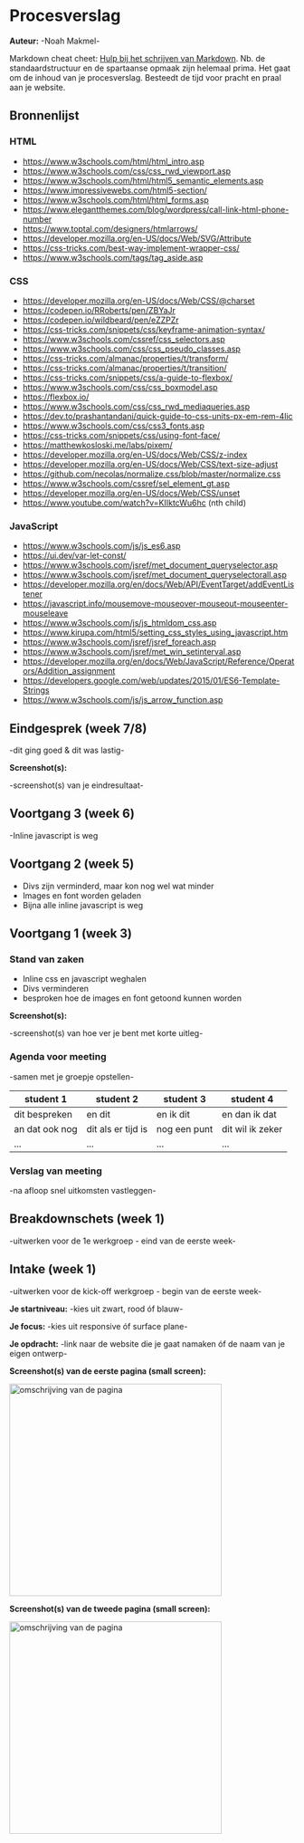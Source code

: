# Procesverslag
**Auteur:** -Noah Makmel-

Markdown cheat cheet: [Hulp bij het schrijven van Markdown](https://github.com/adam-p/markdown-here/wiki/Markdown-Cheatsheet). Nb. de standaardstructuur en de spartaanse opmaak zijn helemaal prima. Het gaat om de inhoud van je procesverslag. Besteedt de tijd voor pracht en praal aan je website.



## Bronnenlijst

### HTML
- https://www.w3schools.com/html/html_intro.asp
- https://www.w3schools.com/css/css_rwd_viewport.asp
- https://www.w3schools.com/html/html5_semantic_elements.asp
- https://www.impressivewebs.com/html5-section/
- https://www.w3schools.com/html/html_forms.asp
- https://www.elegantthemes.com/blog/wordpress/call-link-html-phone-number
- https://www.toptal.com/designers/htmlarrows/
- https://developer.mozilla.org/en-US/docs/Web/SVG/Attribute
- https://css-tricks.com/best-way-implement-wrapper-css/
- https://www.w3schools.com/tags/tag_aside.asp

### CSS
- https://developer.mozilla.org/en-US/docs/Web/CSS/@charset
- https://codepen.io/RRoberts/pen/ZBYaJr
- https://codepen.io/wildbeard/pen/eZZPZr
- https://css-tricks.com/snippets/css/keyframe-animation-syntax/
- https://www.w3schools.com/cssref/css_selectors.asp
- https://www.w3schools.com/css/css_pseudo_classes.asp
- https://css-tricks.com/almanac/properties/t/transform/
- https://css-tricks.com/almanac/properties/t/transition/
- https://css-tricks.com/snippets/css/a-guide-to-flexbox/
- https://www.w3schools.com/css/css_boxmodel.asp
- https://flexbox.io/
- https://www.w3schools.com/css/css_rwd_mediaqueries.asp
- https://dev.to/prashantandani/quick-guide-to-css-units-px-em-rem-4lic
- https://www.w3schools.com/css/css3_fonts.asp
- https://css-tricks.com/snippets/css/using-font-face/
- https://matthewkosloski.me/labs/pixem/
- https://developer.mozilla.org/en-US/docs/Web/CSS/z-index
-  https://developer.mozilla.org/en-US/docs/Web/CSS/text-size-adjust
-  https://github.com/necolas/normalize.css/blob/master/normalize.css
-  https://www.w3schools.com/cssref/sel_element_gt.asp
-   https://developer.mozilla.org/en-US/docs/Web/CSS/unset
-   https://www.youtube.com/watch?v=KIIktcWu6hc (nth child)

### JavaScript
- https://www.w3schools.com/js/js_es6.asp
- https://ui.dev/var-let-const/
- https://www.w3schools.com/jsref/met_document_queryselector.asp
- https://www.w3schools.com/jsref/met_document_queryselectorall.asp
- https://developer.mozilla.org/en/docs/Web/API/EventTarget/addEventListener
- https://javascript.info/mousemove-mouseover-mouseout-mouseenter-mouseleave
- https://www.w3schools.com/js/js_htmldom_css.asp
- https://www.kirupa.com/html5/setting_css_styles_using_javascript.htm
- https://www.w3schools.com/jsref/jsref_foreach.asp
- https://www.w3schools.com/jsref/met_win_setinterval.asp
- https://developer.mozilla.org/en/docs/Web/JavaScript/Reference/Operators/Addition_assignment
- https://developers.google.com/web/updates/2015/01/ES6-Template-Strings
- https://www.w3schools.com/js/js_arrow_function.asp



## Eindgesprek (week 7/8)

-dit ging goed & dit was lastig-

**Screenshot(s):**

-screenshot(s) van je eindresultaat-


## Voortgang 3 (week 6)

-Inline javascript is weg

## Voortgang 2 (week 5)

- Divs zijn verminderd, maar kon nog wel wat minder
- Images en font worden geladen
- Bijna alle inline javascript is weg



## Voortgang 1 (week 3)

### Stand van zaken

- Inline css en javascript weghalen
- Divs verminderen
- besproken hoe de images en font getoond kunnen worden
 

**Screenshot(s):**

-screenshot(s) van hoe ver je bent met korte uitleg-

### Agenda voor meeting

-samen met je groepje opstellen-

| student 1      | student 2          | student 3    | student 4        |
| ---            | ---                | ---          | ---              |
| dit bespreken  | en dit             | en ik dit    | en dan ik dat    |
| an dat ook nog | dit als er tijd is | nog een punt | dit wil ik zeker |
| ...            | ...                | ...          | ...              |

### Verslag van meeting

-na afloop snel uitkomsten vastleggen-



## Breakdownschets (week 1)

-uitwerken voor de 1e werkgroep - eind van de eerste week-



## Intake (week 1)
-uitwerken voor de kick-off werkgroep - begin van de eerste week-

**Je startniveau:** -kies uit zwart, rood óf blauw-

**Je focus:** -kies uit responsive óf surface plane-

**Je opdracht:** -link naar de website die je gaat namaken óf de naam van je eigen ontwerp-

**Screenshot(s) van de eerste pagina (small screen):**

<img src="images/dummy-plaatje.svg" width="375px" alt="omschrijving van de pagina">

**Screenshot(s) van de tweede pagina (small screen):**

<img src="images/dummy-plaatje.svg" width="375px" alt="omschrijving van de pagina">
